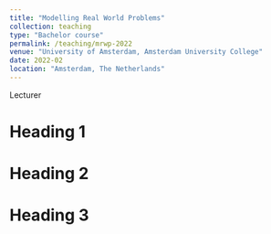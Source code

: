 ```yaml
---
title: "Modelling Real World Problems"
collection: teaching
type: "Bachelor course"
permalink: /teaching/mrwp-2022
venue: "University of Amsterdam, Amsterdam University College"
date: 2022-02
location: "Amsterdam, The Netherlands"
---
```


Lecturer 

Heading 1
======

Heading 2
======

Heading 3
======
